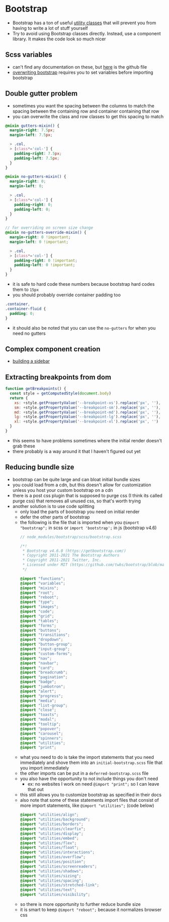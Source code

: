 # Bootstrap

- Bootstrap has a ton of useful [utility classes](https://getbootstrap.com/docs/4.0/utilities/flex/) that will prevent you from having to write a lot of stuff yourself
- Try to avoid using Bootstrap classes directly. Instead, use a component library. It makes the code look so much nicer

## Scss variables
- can't find any documentation on these, but [here](https://github.com/twbs/bootstrap/blob/main/scss/_variables.scss) is the github file
- [overwriting bootstrap](https://stackoverflow.com/questions/38792005/how-to-change-the-bootstrap-primary-color) requires you to set variables before importing bootstrap

## Double gutter problem
- sometimes you want the spacing between the columns to match the spacing between the containing row and container containing that row
- you can overwrite the class and row classes to get this spacing to match
```scss
@mixin gutters-mixin() {
  margin-right: 7.5px;
  margin-left: 7.5px;

  > .col,
  > [class*='col-'] {
    padding-right: 7.5px;
    padding-left: 7.5px;
  }
}

@mixin no-gutters-mixin() {
  margin-right: 0;
  margin-left: 0;

  > .col,
  > [class*='col-'] {
    padding-right: 0;
    padding-left: 0;
  }
}

// for overriding on screen size change
@mixin no-gutters-override-mixin() {
  margin-right: 0 !important;
  margin-left: 0 !important;

  > .col,
  > [class*='col-'] {
    padding-right: 0 !important;
    padding-left: 0 !important;
  }
}
```
  - it is safe to hard code these numbers because bootstrap hard codes them to `15px`
- you should probably override container padding too
```scss
.container,
.container-fluid {
  padding: 0;
}
```
- it should also be noted that you can use the `no-gutters` for when you need no gutters

## Complex component creation
- [building a sidebar](https://bootstrapious.com/p/bootstrap-sidebar)

## Extracting breakpoints from dom
```js
function getBreakpoints() {
  const style = getComputedStyle(document.body)
  return {
    xs: +style.getPropertyValue('--breakpoint-xs').replace('px', ''),
    sm: +style.getPropertyValue('--breakpoint-sm').replace('px', ''),
    md: +style.getPropertyValue('--breakpoint-md').replace('px', ''),
    lg: +style.getPropertyValue('--breakpoint-lg').replace('px', ''),
    xl: +style.getPropertyValue('--breakpoint-xl').replace('px', '')
  }
}
```
- this seems to have problems sometimes where the initial render doesn't grab these
- there probably is a way around it that I haven't figured out yet

## Reducing bundle size
- bootstrap can be quite large and can bloat initial bundle sizes
- you could load from a cdn, but this doesn't allow for customization unless you host your custom bootstrap on a cdn
- there is a post css plugin that is supposed to purge css (I think its called purge css) that removes all unused css, so that's worth trying
- another solution is to use code splitting
  - only load the parts of bootstrap you need on initial render
  - defer the other parts of bootstrap
  - the following is the file that is imported when you `@import "bootstrap";` in scss or `import 'bootstrap';` in js (bootstrap v4.6)
    ```scss
    // node_modules/bootstrap/scss/bootstrap.scss

    /*!
     * Bootstrap v4.6.0 (https://getbootstrap.com/)
     * Copyright 2011-2021 The Bootstrap Authors
     * Copyright 2011-2021 Twitter, Inc.
     * Licensed under MIT (https://github.com/twbs/bootstrap/blob/main/LICENSE)
     */

    @import "functions";
    @import "variables";
    @import "mixins";
    @import "root";
    @import "reboot";
    @import "type";
    @import "images";
    @import "code";
    @import "grid";
    @import "tables";
    @import "forms";
    @import "buttons";
    @import "transitions";
    @import "dropdown";
    @import "button-group";
    @import "input-group";
    @import "custom-forms";
    @import "nav";
    @import "navbar";
    @import "card";
    @import "breadcrumb";
    @import "pagination";
    @import "badge";
    @import "jumbotron";
    @import "alert";
    @import "progress";
    @import "media";
    @import "list-group";
    @import "close";
    @import "toasts";
    @import "modal";
    @import "tooltip";
    @import "popover";
    @import "carousel";
    @import "spinners";
    @import "utilities";
    @import "print";
    ```
  - what you need to do is take the import statements that you need immediately and shove them into an `initial-bootstrap.scss` file that you import immediately
  - the other imports can be put in a `deferred-bootstrap.scss` file
  - you also have the opportunity to not include things you don't need
    - ex: no websites I work on need `@import "print";` so I can leave that out
  - this still allows you to customize bootstrap as specified in their docs
  - also note that some of these statements import files that consist of more import statements, like `@import "utilities";` (code below)
    ```scss
    @import "utilities/align";
    @import "utilities/background";
    @import "utilities/borders";
    @import "utilities/clearfix";
    @import "utilities/display";
    @import "utilities/embed";
    @import "utilities/flex";
    @import "utilities/float";
    @import "utilities/interactions";
    @import "utilities/overflow";
    @import "utilities/position";
    @import "utilities/screenreaders";
    @import "utilities/shadows";
    @import "utilities/sizing";
    @import "utilities/spacing";
    @import "utilities/stretched-link";
    @import "utilities/text";
    @import "utilities/visibility";
    ```
  - so there is more opportunity to further reduce bundle size
  - it is smart to keep `@import "reboot";` because it normalizes browser css